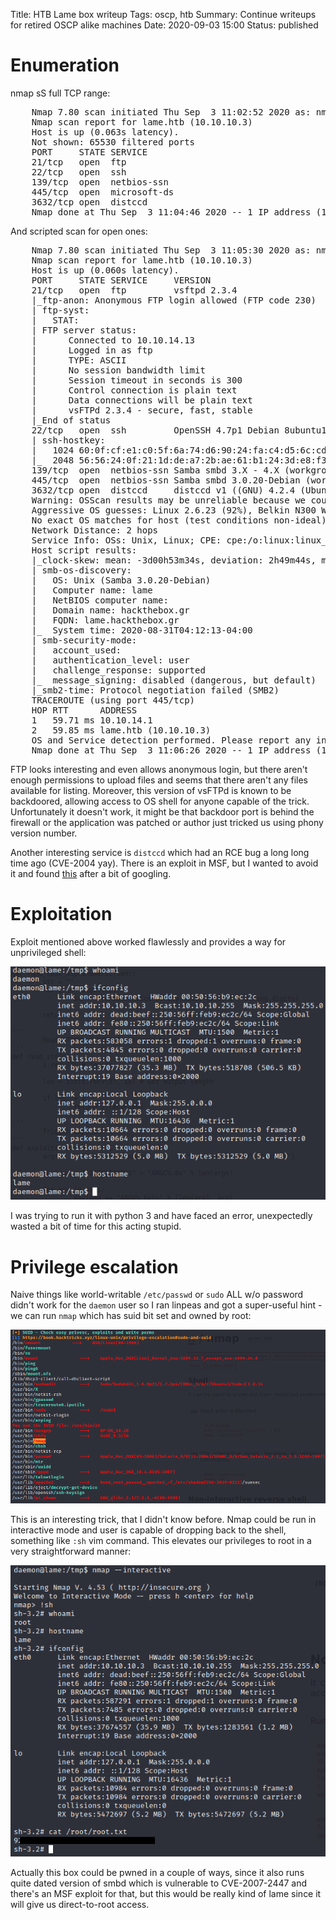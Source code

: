 Title: HTB Lame box writeup
Tags: oscp, htb
Summary: Continue writeups for retired OSCP alike machines
Date: 2020-09-03 15:00
Status: published

# Enumeration
nmap sS full TCP range:
<pre>
    Nmap 7.80 scan initiated Thu Sep  3 11:02:52 2020 as: nmap -sS -p- -oA enum/nmap-ss-all lame.htb
    Nmap scan report for lame.htb (10.10.10.3)
    Host is up (0.063s latency).
    Not shown: 65530 filtered ports
    PORT     STATE SERVICE
    21/tcp   open  ftp
    22/tcp   open  ssh
    139/tcp  open  netbios-ssn
    445/tcp  open  microsoft-ds
    3632/tcp open  distccd
    Nmap done at Thu Sep  3 11:04:46 2020 -- 1 IP address (1 host up) scanned in 114.71 seconds
</pre>
And scripted scan for open ones:
<pre>
    Nmap 7.80 scan initiated Thu Sep  3 11:05:30 2020 as: nmap -sC -A -T4 -p21,22,139,445,3632 -oA enum/nmap-scripted-open lame.htb
    Nmap scan report for lame.htb (10.10.10.3)
    Host is up (0.060s latency).
    PORT     STATE SERVICE     VERSION
    21/tcp   open  ftp         vsftpd 2.3.4
    |_ftp-anon: Anonymous FTP login allowed (FTP code 230)
    | ftp-syst: 
    |   STAT: 
    | FTP server status:
    |      Connected to 10.10.14.13
    |      Logged in as ftp
    |      TYPE: ASCII
    |      No session bandwidth limit
    |      Session timeout in seconds is 300
    |      Control connection is plain text
    |      Data connections will be plain text
    |      vsFTPd 2.3.4 - secure, fast, stable
    |_End of status
    22/tcp   open  ssh         OpenSSH 4.7p1 Debian 8ubuntu1 (protocol 2.0)
    | ssh-hostkey: 
    |   1024 60:0f:cf:e1:c0:5f:6a:74:d6:90:24:fa:c4:d5:6c:cd (DSA)
    |_  2048 56:56:24:0f:21:1d:de:a7:2b:ae:61:b1:24:3d:e8:f3 (RSA)
    139/tcp  open  netbios-ssn Samba smbd 3.X - 4.X (workgroup: WORKGROUP)
    445/tcp  open  netbios-ssn Samba smbd 3.0.20-Debian (workgroup: WORKGROUP)
    3632/tcp open  distccd     distccd v1 ((GNU) 4.2.4 (Ubuntu 4.2.4-1ubuntu4))
    Warning: OSScan results may be unreliable because we could not find at least 1 open and 1 closed port
    Aggressive OS guesses: Linux 2.6.23 (92%), Belkin N300 WAP (Linux 2.6.30) (92%), Control4 HC-300 home controller (92%), D-Link DAP-1522 WAP, or Xerox WorkCentre Pro 245 or 6556 printer (92%), Dell Integrated Remote Access Controller (iDRAC5) (92%), Dell Integrated Remote Access Controller (iDRAC6) (92%), Linksys WET54GS5 WAP, Tranzeo TR-CPQ-19f WAP, or Xerox WorkCentre Pro 265 printer (92%), Linux 2.4.21 - 2.4.31 (likely embedded) (92%), Citrix XenServer 5.5 (Linux 2.6.18) (92%), Linux 2.6.18 (ClarkConnect 4.3 Enterprise Edition) (92%)
    No exact OS matches for host (test conditions non-ideal).
    Network Distance: 2 hops
    Service Info: OSs: Unix, Linux; CPE: cpe:/o:linux:linux_kernel
    Host script results:
    |_clock-skew: mean: -3d00h53m34s, deviation: 2h49m44s, median: -3d02h53m36s
    | smb-os-discovery: 
    |   OS: Unix (Samba 3.0.20-Debian)
    |   Computer name: lame
    |   NetBIOS computer name: 
    |   Domain name: hackthebox.gr
    |   FQDN: lame.hackthebox.gr
    |_  System time: 2020-08-31T04:12:13-04:00
    | smb-security-mode: 
    |   account_used: <blank>
    |   authentication_level: user
    |   challenge_response: supported
    |_  message_signing: disabled (dangerous, but default)
    |_smb2-time: Protocol negotiation failed (SMB2)
    TRACEROUTE (using port 445/tcp)
    HOP RTT      ADDRESS
    1   59.71 ms 10.10.14.1
    2   59.85 ms lame.htb (10.10.10.3)
    OS and Service detection performed. Please report any incorrect results at https://nmap.org/submit/ .
    Nmap done at Thu Sep  3 11:06:26 2020 -- 1 IP address (1 host up) scanned in 56.85 seconds
</pre>

FTP looks interesting and even allows anonymous login, but there aren't enough permissions to upload files
and seems that there aren't any files available for listing. Moreover, this version of vsFTPd is known to
be backdoored, allowing access to OS shell for anyone capable of the trick. Unfortunately it doesn't work,
it might be that backdoor port is behind the firewall or the application was patched or author just 
tricked us using phony version number.

Another interesting service is `distccd` which had an RCE bug a long long time ago (CVE-2004 yay). There is an
exploit in MSF, but I wanted to avoid it and found [this](https://gist.githubusercontent.com/DarkCoderSc/4dbf6229a93e75c3bdf6b467e67a9855/raw/48ab4eb0bd69cac67bc97fbe182e39e5ded99f9f/distccd_rce_CVE-2004-2687.py) 
after a bit of googling.

# Exploitation
Exploit mentioned above worked flawlessly and provides a way for unprivileged shell:

![unpriv shell](/cstatic/htb-lame/unpriv-shell.png)

I was trying to run it with python 3 and have faced an error, unexpectedly wasted a bit of time for this acting stupid.

# Privilege escalation
Naive things like world-writable `/etc/passwd` or `sudo` ALL w/o password didn't work for the `daemon` user
so I ran linpeas and got a super-useful hint - we can run `nmap` which has suid bit set and owned by root:

![nmap suid](/cstatic/htb-lame/suid-nmap.png)

This is an interesting trick, that I didn't know before. Nmap could be run in interactive mode and user is
capable of dropping back to the shell, something like `:sh` vim command. This elevates our privileges to root
in a very straightforward manner:

![root shell](/cstatic/htb-lame/root-shell.png)

Actually this box could be pwned in a couple of ways, since it also runs quite dated version of smbd which is
vulnerable to CVE-2007-2447 and there's an MSF exploit for that, but this would be really kind of lame
since it will give us direct-to-root access.

